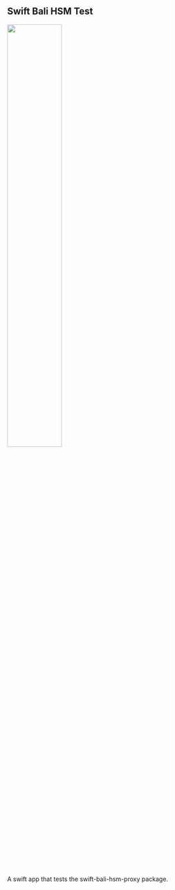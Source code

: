 ## Swift Bali HSM Test
<img src="https://craterdog.com/images/CraterDogLogo.png" width="50%">

A swift app that tests the swift-bali-hsm-proxy package.
